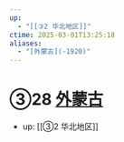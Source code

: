 ```yaml
---
up:
  - "[[③2 华北地区]]"
ctime: 2025-03-01T13:25:18
aliases:
  - "[外蒙古](-1920)"
---
```


# ③28 [外蒙古](-1920)

- up: [[③2 华北地区]]
